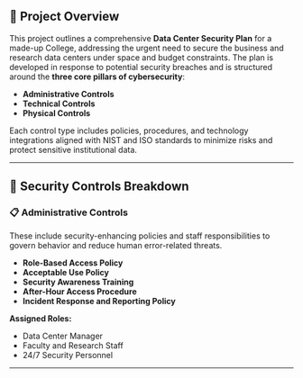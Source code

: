 ## 📘 Project Overview

This project outlines a comprehensive **Data Center Security Plan** for a made-up College, addressing the urgent need to secure the business and research data centers under space and budget constraints. The plan is developed in response to potential security breaches and is structured around the **three core pillars of cybersecurity**:

- **Administrative Controls**
- **Technical Controls**
- **Physical Controls**

Each control type includes policies, procedures, and technology integrations aligned with NIST and ISO standards to minimize risks and protect sensitive institutional data.

---

## 🧩 Security Controls Breakdown

### 📋 Administrative Controls

These include security-enhancing policies and staff responsibilities to govern behavior and reduce human error-related threats.

- **Role-Based Access Policy**
- **Acceptable Use Policy**
- **Security Awareness Training**
- **After-Hour Access Procedure**
- **Incident Response and Reporting Policy**

**Assigned Roles:**
- Data Center Manager
- Faculty and Research Staff
- 24/7 Security Personnel

---
